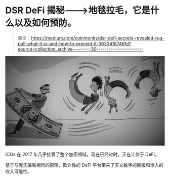 # DSR DeFi 揭秘——->地毯拉毛，它是什么以及如何预防。

> 原文：<https://medium.com/coinmonks/dsr-defi-secrets-revealed-rug-pull-what-it-is-and-how-to-prevent-it-3633418746fd?source=collection_archive---------30----------------------->

![](img/bfc73339ed2c1f5bc3991a397c9453cc.png)

ICOs 在 2017 年几乎接管了整个加密领域，现在已经过时，正在让位于 DeFi。

基于与庞氏骗局相同的原理，欺诈性的 DeFi 平台带来了天文数字的回报和惊人的收入可能性。